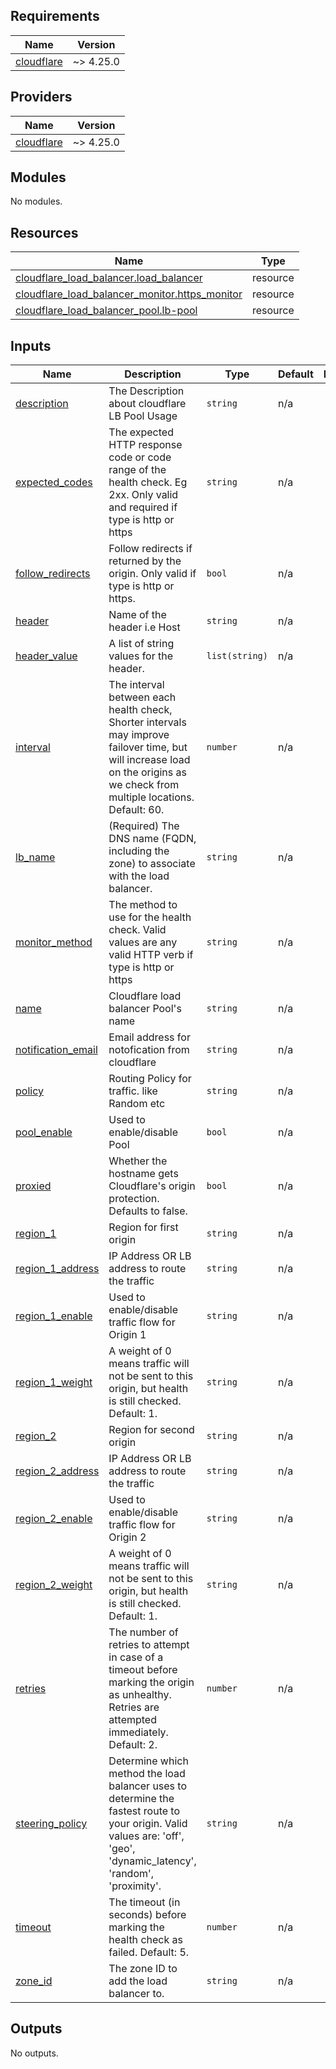 <!-- BEGIN_TF_DOCS -->
## Requirements

| Name | Version |
|------|---------|
| <a name="requirement_cloudflare"></a> [cloudflare](#requirement\_cloudflare) | ~> 4.25.0 |

## Providers

| Name | Version |
|------|---------|
| <a name="provider_cloudflare"></a> [cloudflare](#provider\_cloudflare) | ~> 4.25.0 |

## Modules

No modules.

## Resources

| Name | Type |
|------|------|
| [cloudflare_load_balancer.load_balancer](https://registry.terraform.io/providers/cloudflare/cloudflare/latest/docs/resources/load_balancer) | resource |
| [cloudflare_load_balancer_monitor.https_monitor](https://registry.terraform.io/providers/cloudflare/cloudflare/latest/docs/resources/load_balancer_monitor) | resource |
| [cloudflare_load_balancer_pool.lb-pool](https://registry.terraform.io/providers/cloudflare/cloudflare/latest/docs/resources/load_balancer_pool) | resource |

## Inputs

| Name | Description | Type | Default | Required |
|------|-------------|------|---------|:--------:|
| <a name="input_description"></a> [description](#input\_description) | The Description about cloudflare LB Pool Usage | `string` | n/a | yes |
| <a name="input_expected_codes"></a> [expected\_codes](#input\_expected\_codes) | The expected HTTP response code or code range of the health check. Eg 2xx. Only valid and required if type is http or https | `string` | n/a | yes |
| <a name="input_follow_redirects"></a> [follow\_redirects](#input\_follow\_redirects) | Follow redirects if returned by the origin. Only valid if type is http or https. | `bool` | n/a | yes |
| <a name="input_header"></a> [header](#input\_header) | Name of the header i.e Host | `string` | n/a | yes |
| <a name="input_header_value"></a> [header\_value](#input\_header\_value) | A list of string values for the header. | `list(string)` | n/a | yes |
| <a name="input_interval"></a> [interval](#input\_interval) | The interval between each health check, Shorter intervals may improve failover time, but will increase load on the origins as we check from multiple locations. Default: 60. | `number` | n/a | yes |
| <a name="input_lb_name"></a> [lb\_name](#input\_lb\_name) | (Required) The DNS name (FQDN, including the zone) to associate with the load balancer. | `string` | n/a | yes |
| <a name="input_monitor_method"></a> [monitor\_method](#input\_monitor\_method) | The method to use for the health check. Valid values are any valid HTTP verb if type is http or https | `string` | n/a | yes |
| <a name="input_name"></a> [name](#input\_name) | Cloudflare load balancer Pool's name | `string` | n/a | yes |
| <a name="input_notification_email"></a> [notification\_email](#input\_notification\_email) | Email address for notofication from cloudflare | `string` | n/a | yes |
| <a name="input_policy"></a> [policy](#input\_policy) | Routing Policy for traffic. like Random etc | `string` | n/a | yes |
| <a name="input_pool_enable"></a> [pool\_enable](#input\_pool\_enable) | Used to enable/disable Pool | `bool` | n/a | yes |
| <a name="input_proxied"></a> [proxied](#input\_proxied) | Whether the hostname gets Cloudflare's origin protection. Defaults to false. | `bool` | n/a | yes |
| <a name="input_region_1"></a> [region\_1](#input\_region\_1) | Region for first origin | `string` | n/a | yes |
| <a name="input_region_1_address"></a> [region\_1\_address](#input\_region\_1\_address) | IP Address OR LB address to route the traffic | `string` | n/a | yes |
| <a name="input_region_1_enable"></a> [region\_1\_enable](#input\_region\_1\_enable) | Used to enable/disable traffic flow for Origin 1 | `string` | n/a | yes |
| <a name="input_region_1_weight"></a> [region\_1\_weight](#input\_region\_1\_weight) | A weight of 0 means traffic will not be sent to this origin, but health is still checked. Default: 1. | `string` | n/a | yes |
| <a name="input_region_2"></a> [region\_2](#input\_region\_2) | Region for second origin | `string` | n/a | yes |
| <a name="input_region_2_address"></a> [region\_2\_address](#input\_region\_2\_address) | IP Address OR LB address to route the traffic | `string` | n/a | yes |
| <a name="input_region_2_enable"></a> [region\_2\_enable](#input\_region\_2\_enable) | Used to enable/disable traffic flow for Origin 2 | `string` | n/a | yes |
| <a name="input_region_2_weight"></a> [region\_2\_weight](#input\_region\_2\_weight) | A weight of 0 means traffic will not be sent to this origin, but health is still checked. Default: 1. | `string` | n/a | yes |
| <a name="input_retries"></a> [retries](#input\_retries) | The number of retries to attempt in case of a timeout before marking the origin as unhealthy. Retries are attempted immediately. Default: 2. | `number` | n/a | yes |
| <a name="input_steering_policy"></a> [steering\_policy](#input\_steering\_policy) | Determine which method the load balancer uses to determine the fastest route to your origin. Valid values are: 'off', 'geo', 'dynamic\_latency', 'random', 'proximity'. | `string` | n/a | yes |
| <a name="input_timeout"></a> [timeout](#input\_timeout) | The timeout (in seconds) before marking the health check as failed. Default: 5. | `number` | n/a | yes |
| <a name="input_zone_id"></a> [zone\_id](#input\_zone\_id) | The zone ID to add the load balancer to. | `string` | n/a | yes |

## Outputs

No outputs.
<!-- END_TF_DOCS -->
